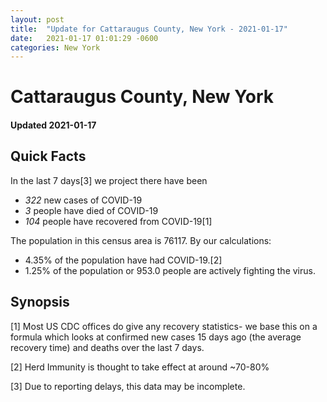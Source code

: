 ```yaml
---
layout: post
title:  "Update for Cattaraugus County, New York - 2021-01-17"
date:   2021-01-17 01:01:29 -0600
categories: New York
---
```


# Cattaraugus County, New York
#### Updated 2021-01-17

## Quick Facts

In the last 7 days[3] we project there have been
- *322* new cases of COVID-19
- *3* people have died of COVID-19
- *104* people have recovered from COVID-19[1]

The population in this census area is 76117. By our calculations:
- 4.35% of the population have had COVID-19.[2]
- 1.25% of the population or 953.0 people are actively fighting the virus.

## Synopsis




[1] Most US CDC offices do give any recovery statistics- we base this on a formula which looks at confirmed new cases
15 days ago (the average recovery time) and deaths over the last 7 days.

[2] Herd Immunity is thought to take effect at around ~70-80%

[3] Due to reporting delays, this data may be incomplete.
 
    